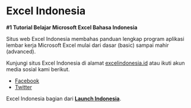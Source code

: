 # Excel Indonesia

**#1 Tutorial Belajar Microsoft Excel Bahasa Indonesia**

Situs web Excel Indonesia membahas panduan lengkap program aplikasi lembar kerja Microsoft Excel mulai dari dasar (basic) sampai mahir (advanced).

Kunjungi situs Excel Indonesia di alamat [excelindonesia.id](https://excelindonesia.id) atau ikuti akun media sosial kami berikut.

- [Facebook](https://www.facebook.com/excelindonesia.id)
- [Twitter](https://twitter.com/excelindonesia)

Excel Indonesia bagian dari [**Launch Indonesia**](https://www.youtube.com/channel/UCxNKZsgtxVGnzcqjNd7ZFFQ).
